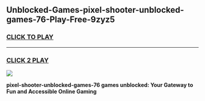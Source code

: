 
## Unblocked-Games-pixel-shooter-unblocked-games-76-Play-Free-9zyz5
<h3>
<a href="https://premium76.site?title=pixel-shooter-unblocked-games-76&ref=18A">CLICK TO PLAY</a></h3>
<hr>

<h3>
<a href="https://premium76.site?title=pixel-shooter-unblocked-games-76&ref=18A">CLICK 2 PLAY</a>
  
</h3>

<a href="https://premium76.site?title=pixel-shooter-unblocked-games-76&ref=18A"><img src="https://clearcache.store/games.png"></a>


**pixel-shooter-unblocked-games-76 games unblocked: Your Gateway to Fun and Accessible Online Gaming**

